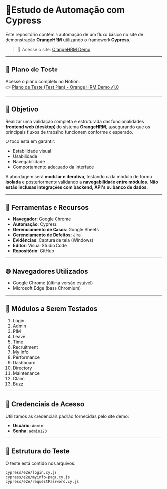 ﻿# 🚀Estudo de Automação com Cypress

Este repositório contém a automação de um fluxo básico no site de demonstração **OrangeHRM** utilizando o framework **Cypress**.

> 🔗 Acesse o site: [OrangeHRM Demo](https://opensource-demo.orangehrmlive.com/web/index.php/auth/login)

---

## 📝 Plano de Teste

Acesse o plano completo no Notion:  
👉 [Plano de Teste (Test Plan) - Orange HRM Demo v1.0](https://tricky-play-179.notion.site/Plano-de-Teste-Test-Plan-Orange-HRM-Demo-v1-0-1cfa99a0b6848056a359feed5200977c?pvs=74)

---

## 🎯 Objetivo

Realizar uma validação completa e estruturada das funcionalidades **frontend web (desktop)** do sistema **OrangeHRM**, assegurando que os principais fluxos de trabalho funcionem conforme o esperado.

O foco está em garantir:

- Estabilidade visual  
- Usabilidade
- Navegabilidade  
- Comportamento adequado da interface  

A abordagem será **modular e iterativa**, testando cada módulo de forma **isolada** e posteriormente validando a **navegabilidade entre módulos**. **Não estão inclusas integrações com backend, API's ou banco de dados**.

---

## 🧰 Ferramentas e Recursos

- **Navegador**: Google Chrome  
- **Automação**: Cypress  
- **Gerenciamento de Casos**: Google Sheets  
- **Gerenciamento de Defeitos**: Jira  
- **Evidências**: Captura de tela (Windows)  
- **Editor**: Visual Studio Code  
- **Repositório**: GitHub  

---

## 🌐 Navegadores Utilizados

- Google Chrome (última versão estável)  
- Microsoft Edge (base Chromium)  

---

## 🧩 Módulos a Serem Testados

1. Login  
2. Admin  
3. PIM  
4. Leave  
5. Time  
6. Recruitment  
7. My Info  
8. Performance  
9. Dashboard  
10. Directory  
11. Maintenance  
12. Claim  
13. Buzz  

---

## 🔐 Credenciais de Acesso

Utilizamos as credenciais padrão fornecidas pelo site demo:

- **Usuário**: `Admin`
- **Senha**: `admin123`

---

## 📁 Estrutura do Teste

O teste está contido nos arquivos:

```bash
cypress/e2e/login.cy.js
cypress/e2e/myinfo-page.cy.js
cypress/e2e/requestPassword.cy.js
